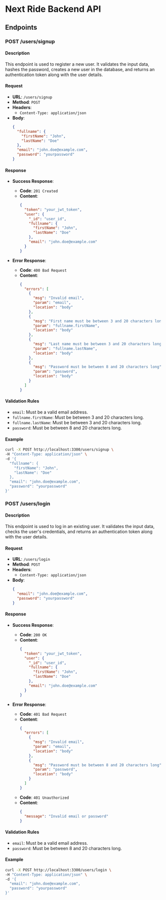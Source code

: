 # Next Ride Backend API

## Endpoints

### POST /users/signup

#### Description
This endpoint is used to register a new user. It validates the input data, hashes the password, creates a new user in the database, and returns an authentication token along with the user details.

#### Request
- **URL**: `/users/signup`
- **Method**: `POST`
- **Headers**: 
  - `Content-Type: application/json`
- **Body**:
  ```json
  {
    "fullname": {
      "firstName": "John",
      "lastName": "Doe"
    },
    "email": "john.doe@example.com",
    "password": "yourpassword"
  }
  ```

#### Response

- **Success Response**:
  - **Code**: `201 Created`
  - **Content**:
    ```json
    {
      "token": "your_jwt_token",
      "user": {
        "_id": "user_id",
        "fullname": {
          "firstName": "John",
          "lastName": "Doe"
        },
        "email": "john.doe@example.com"
      }
    }
    ```

- **Error Response**:
  - **Code**: `400 Bad Request`
  - **Content**:
    ```json
    {
      "errors": [
        {
          "msg": "Invalid email",
          "param": "email",
          "location": "body"
        },
        {
          "msg": "First name must be between 3 and 20 characters long",
          "param": "fullname.firstName",
          "location": "body"
        },
        {
          "msg": "Last name must be between 3 and 20 characters long",
          "param": "fullname.lastName",
          "location": "body"
        },
        {
          "msg": "Password must be between 8 and 20 characters long",
          "param": "password",
          "location": "body"
        }
      ]
    }
    ```

#### Validation Rules
- `email`: Must be a valid email address.
- `fullname.firstName`: Must be between 3 and 20 characters long.
- `fullname.lastName`: Must be between 3 and 20 characters long.
- `password`: Must be between 8 and 20 characters long.

#### Example
```sh
curl -X POST http://localhost:3300/users/signup \
-H "Content-Type: application/json" \
-d '{
  "fullname": {
    "firstName": "John",
    "lastName": "Doe"
  },
  "email": "john.doe@example.com",
  "password": "yourpassword"
}'
```

### POST /users/login

#### Description
This endpoint is used to log in an existing user. It validates the input data, checks the user's credentials, and returns an authentication token along with the user details.

#### Request
- **URL**: `/users/login`
- **Method**: `POST`
- **Headers**: 
  - `Content-Type: application/json`
- **Body**:
  ```json
  {
    "email": "john.doe@example.com",
    "password": "yourpassword"
  }
  ```

#### Response

- **Success Response**:
  - **Code**: `200 OK`
  - **Content**:
    ```json
    {
      "token": "your_jwt_token",
      "user": {
        "_id": "user_id",
        "fullname": {
          "firstName": "John",
          "lastName": "Doe"
        },
        "email": "john.doe@example.com"
      }
    }
    ```

- **Error Response**:
  - **Code**: `401 Bad Request`
  - **Content**:
    ```json
    {
      "errors": [
        {
          "msg": "Invalid email",
          "param": "email",
          "location": "body"
        },
        {
          "msg": "Password must be between 8 and 20 characters long",
          "param": "password",
          "location": "body"
        }
      ]
    }
    ```
  - **Code**: `401 Unauthorized`
  - **Content**:
    ```json
    {
      "message": "Invalid email or password"
    }
    ```

#### Validation Rules
- `email`: Must be a valid email address.
- `password`: Must be between 8 and 20 characters long.

#### Example
```sh
curl -X POST http://localhost:3300/users/login \
-H "Content-Type: application/json" \
-d '{
  "email": "john.doe@example.com",
  "password": "yourpassword"
}'
```